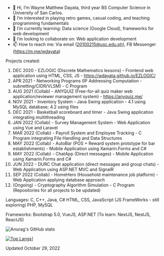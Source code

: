 - 👋 Hi, I’m Wayne Matthew Dayata, third year BS Computer Science in University of San Carlos.
- 👀 I’m interested in playing retro games, casual coding, and teaching programming fundamentals
- 🌱 I’m currently learning: Data science (Google Cloud), frameworks for web development 
- 💞️ I’m looking to collaborate on: Web application development
- 📫 How to reach me: Via email (20100215@usc.edu.ph), FB Messenger (https://m.me/wdayata)

Projects created:
1. DEC 2020 - EZLOGIC (Discrete Mathematics lessons) - Frontend web application using HTML, CSS, JS - https://wdayata.github.io/EZLOGIC/
2. APR 2021 - Networking Programs (IP Addressing Computation - subnetting/CIDR/VLSM) - C Program
3. AUG 2021 (Collab) - ANYQUIZ (Free-for-all quiz maker web application/reviewer management system) - https://anyquiz.me/
4. NOV 2021 - Inventory System - Java Swing application - 4.1 using MySQL database; 4.2 using files
5. DEC 2021 - Basketball scoreboard and timer - Java Swing application integrating multithreading
6. JAN 2022 (Collab) - Survey Management System - Web Application using Vue and Laravel 
7. MAR 2022 (Collab) - Payroll System and Employee Tracking - C Program integrating File Handling and Data Structures
8. MAY 2022 (Collab) - AutoBar (POS + Reward system prototype for bar establishments) - Mobile Application using Xamarin.Forms and C#
9. MAY 2022 (Collab) - ChatApp (Direct messages) - Mobile Application using Xamarin.Forms and C#
10. JUN 2022 - DURC Chat application (direct messages and group chats) - Web Application using ASP.NET MVC and SignalR
11. SEP 2022 (Collab) - HomeHero (Household maintenance job platform) - Web Application applying database approach
12. (Ongoing) - Cryptography Algorithm Simulation - C Program
(Repositories for all projects to be updated)

Languages:
C, C++, Java, C#
HTML, CSS, JavaScript (JS FrameWorks - still exploring)
PHP, MySQL

Frameworks:
Bootstrap 5.0, VueJS, ASP.NET
(To learn: NextJS, NestJS, ReactJS)

![Anurag's GitHub stats](https://github-readme-stats.vercel.app/api?username=20100215&count_private=true&theme=dark)

[![Top Langs](https://github-readme-stats.vercel.app/api/top-langs/?username=20100215&layout=compact&theme=dark)](https://github.com/anuraghazra/github-readme-stats)]

<!---
20100215/20100215 is a ✨ special ✨ repository because its `README.md` (this file) appears on your GitHub profile.
You can click the Preview link to take a look at your changes.
--->

Updated October 29, 2022
